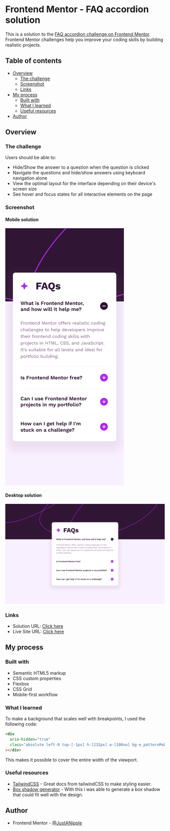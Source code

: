 # Frontend Mentor - FAQ accordion solution

This is a solution to the [FAQ accordion challenge on Frontend Mentor](https://www.frontendmentor.io/challenges/faq-accordion-wyfFdeBwBz). Frontend Mentor challenges help you improve your coding skills by building realistic projects.

## Table of contents

- [Overview](#overview)
  - [The challenge](#the-challenge)
  - [Screenshot](#screenshot)
  - [Links](#links)
- [My process](#my-process)
  - [Built with](#built-with)
  - [What I learned](#what-i-learned)
  - [Useful resources](#useful-resources)
- [Author](#author)

## Overview

### The challenge

Users should be able to:

- Hide/Show the answer to a question when the question is clicked
- Navigate the questions and hide/show answers using keyboard navigation alone
- View the optimal layout for the interface depending on their device's screen size
- See hover and focus states for all interactive elements on the page

### Screenshot

#### Mobile solution

![](design/mobile-solution.png)

#### Desktop solution

![](design/desktop-solution.png)

### Links

- Solution URL: [Click here](https://github.com/JustANipple/faq-accordion)
- Live Site URL: [Click here](https://justanipple.github.io/faq-accordion/)

## My process

### Built with

- Semantic HTML5 markup
- CSS custom properties
- Flexbox
- CSS Grid
- Mobile-first workflow

### What I learned

To make a background that scales well with breakpoints, I used the following code:

```html
<div
  aria-hidden="true"
  class="absolute left-0 top-[-1px] h-[232px] w-[100vw] bg-e_patternMobile bg-cover bg-no-repeat sm:h-[320px] sm:bg-e_patternDesktop"
></div>
```

This makes it possible to cover the entire width of the viewport.

### Useful resources

- [TailwindCSS](https://tailwindcss.com/docs/installation) - Great docs from tailwindCSS to make styling easier.
- [Box shadow generator](https://html-css-js.com/css/generator/box-shadow/) - With this i was able to generate a box shadow that could fit well with the design.

## Author

- Frontend Mentor - [@JustANipple](https://www.frontendmentor.io/profile/JustANipple)
